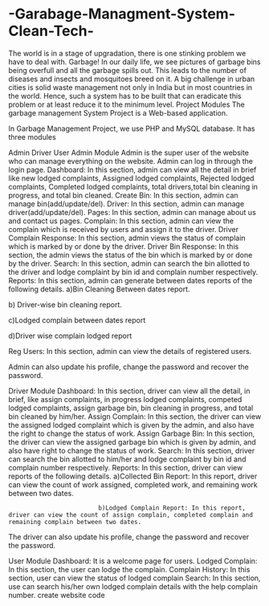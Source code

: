 # -Garabage-Managment-System-Clean-Tech-

The world is in a stage of upgradation, there is one stinking problem we have to deal with. Garbage! In our daily life, we see pictures of garbage bins being overfull and all the garbage spills out. This leads to the number of diseases and insects and mosquitoes breed on it. A big challenge in urban cities is solid waste management not only in India but in most countries in the world. Hence, such a system has to be built that can eradicate this problem or at least reduce it to the minimum level.
Project Modules
The garbage management System Project is a Web-based application.

In Garbage Management Project, we use PHP and MySQL database. It has three modules

Admin
Driver
User
Admin Module
Admin is the super user of the website who can manage everything on the website. Admin can log in through the login page.
Dashboard: In this section, admin can view all the detail in brief like new lodged complaints, Assigned lodged complaints, Rejected lodged complaints, Completed lodged complaints, total drivers,total bin cleaning in progress, and total bin cleaned.
Create Bin: In this section, admin can manage bin(add/update/del).
Driver: In this section, admin can manage driver(add/update/del).
Pages: In this section, admin can manage about us and contact us pages.
Complain: In this section, admin can view the complain which is received by users and assign it to the driver.
Driver Complain Response: In this section, admin views the status of complain which is marked by or done by the driver.
Driver Bin Response: In this section, the admin views the status of the bin which is marked by or done by the driver.
Search: In this section, admin can search the bin allotted to the driver and lodge complaint by bin id and complain number respectively.
Reports: In this section, admin can generate between dates reports of the following details.
a)Bin Cleaning Between dates report.

b) Driver-wise bin cleaning report.

c)Lodged complain between dates report

d)Driver wise complain lodged report

Reg Users: In this section, admin can view the details of registered users.

Admin can also update his profile, change the password and recover the password.

Driver Module
Dashboard: In this section, driver can view all the detail, in brief, like assign complaints, in progress lodged complaints, competed lodged complaints, assign garbage bin, bin cleaning in progress, and total bin cleaned by him/her.
Assign Complain: In this section, the driver can view the assigned lodged complaint which is given by the admin, and also have the right to change the status of work.
Assign Garbage Bin: In this section, the driver can view the assigned garbage bin which is given by admin, and also have right to change the status of work.
Search: In this section, driver can search the bin allotted to him/her and lodge complaint by bin id and complain number respectively.
Reports: In this section, driver can view reports of the following details.
                             a)Collected Bin Report: In this report, driver can view the count of work assigned, completed work, and remaining work between two dates.

                             b)Lodged Complain Report: In this report, driver can view the count of assign complain, completed complain and remaining complain between two dates.

The driver can also update his profile, change the password and recover the password.

User Module
Dashboard: It is a welcome page for users.
Lodged Complain: In this section, the user can lodge the complain.
Complain History: In this section, user can view the status of lodged complain
Search: In this section, use can search his/her own lodged complain details with the help complain number. create website code
